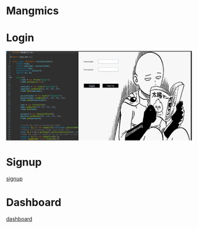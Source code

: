 
# Mangmics 
 
# Login
![Login](https://github.com/nou-ros/JavaLab/blob/main/_03_pet_projects/mangmics/project_images/2_login.png)
# Signup
[signup](https://github.com/nou-ros/JavaLab/blob/main/_03_pet_projects/mangmics/project_images/3_signup_.png)
# Dashboard
[dashboard](https://github.com/nou-ros/JavaLab/blob/main/_03_pet_projects/mangmics/project_images/4_dashboard.png)
